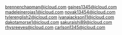 brennenchapman@icloud.com
gaines1345@icloud.com
madeleinerojas1@icloud.com
novak13454@icloud.com
tylerenglish2@icloud.com
iyanajackson11@icloud.com
dakotamorse1@icloud.com
sakuraishi89@icloud.com
rhysreeves@icloud.com
carlson1345@icloud.com
